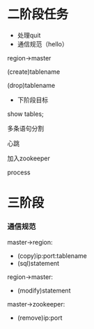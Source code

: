 # 二阶段任务

+ 处理quit
+ 通信规范（hello）

region->master

(create)tablename

(drop)tablename

+ 下阶段目标

show tables;

多条语句分割

心跳

加入zookeeper

process

# 三阶段

### 通信规范

master->region:

+ (copy)ip:port:tablename
+ (sql)statement

region->master:

+ (modify)statement

master->zookeeper:

+ (remove)ip:port
